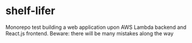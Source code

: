 # shelf-lifer
Monorepo test building a web application upon AWS Lambda backend and React.js frontend. Beware: there will be many mistakes along the way
